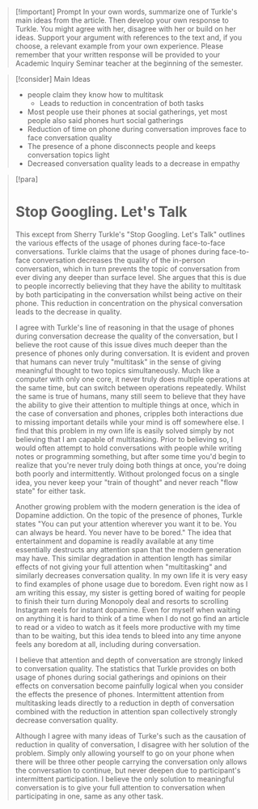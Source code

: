 > [!important] Prompt
> In your own words, summarize one of Turkle's main ideas from the article. Then develop your own response to Turkle. You might agree with her, disagree with her or build on her ideas. Support your argument with references to the text and, if you choose, a relevant example from your own experience. Please remember that your written response will be provided to your Academic Inquiry Seminar teacher at the beginning of the semester.

> [!consider] Main Ideas
> - people claim they know how to multitask
> 	- Leads to reduction in concentration of both tasks
> - Most people use their phones at social gatherings, yet most people also said phones hurt social gatherings
> - Reduction of time on phone during conversation improves face to face conversation quality
> - The presence of a phone disconnects people and keeps conversation topics light
> - Decreased conversation quality leads to a decrease in empathy

> [!para]
> # Stop Googling. Let's Talk
> 
> This except from Sherry Turkle's "Stop Googling. Let's Talk" outlines the various effects of the usage of phones during face-to-face conversations. Turkle claims that the usage of phones during face-to-face conversation decreases the quality of the in-person conversation, which in turn prevents the topic of conversation from ever diving any deeper than surface level. She argues that this is due to people incorrectly believing that they have the ability to multitask by both participating in the conversation whilst being active on their phone. This reduction in concentration on the physical conversation leads to the decrease in quality. 
> 
> I agree with Turkle's line of reasoning in that the usage of phones during conversation decrease the quality of the conversation, but I believe the root cause of this issue dives much deeper than the presence of phones only during conversation. It is evident and proven that humans can never truly "multitask" in the sense of giving meaningful thought to two topics simultaneously. Much like a computer with only one core, it never truly does multiple operations at the same time, but can switch between operations repeatedly. Whilst the same is true of humans, many still seem to believe that they have the ability to give their attention to multiple things at once, which in the case of conversation and phones, cripples both interactions due to missing important details while your mind is off somewhere else. I find that this problem in my own life is easily solved simply by not believing that I am capable of multitasking. Prior to believing so, I would often attempt to hold conversations with people while writing notes or programming something, but after some time you'd begin to realize that you're never truly doing both things at once, you're doing both poorly and intermittently. Without prolonged focus on a single idea, you never keep your "train of thought" and never reach "flow state" for either task.
> 
> Another growing problem with the modern generation is the idea of Dopamine addiction. On the topic of the presence of phones, Turkle states "You can put your attention wherever you want it to be. You can always be heard. You never have to be bored." The idea that entertainment and dopamine is readily available at any time essentially destructs any attention span that the modern generation may have. This similar degradation in attention length has similar effects of not giving your full attention when "multitasking" and similarly decreases conversation quality. In my own life it is very easy to find examples of phone usage due to boredom. Even right now as I am writing this essay, my sister is getting bored of waiting for people to finish their turn during Monopoly deal and resorts to scrolling Instagram reels for instant dopamine. Even for myself when waiting on anything it is hard to think of a time when I do not go find an article to read or a video to watch as it feels more productive with my time than to be waiting, but this idea tends to bleed into any time anyone feels any boredom at all, including during conversation.
> 
> I believe that attention and depth of conversation are strongly linked to conversation quality. The statistics that Turkle provides on both usage of phones during social gatherings and opinions on their effects on conversation become painfully logical when you consider the effects the presence of phones. Intermittent attention from multitasking leads directly to a reduction in depth of conversation combined with the reduction in attention span collectively strongly decrease conversation quality.
> 
> Although I agree with many ideas of Turke's such as the causation of reduction in quality of conversation, I disagree with her solution of the problem. Simply only allowing yourself to go on your phone when there will be three other people carrying the conversation only allows the conversation to continue, but never deepen due to participant's intermittent participation. I believe the only solution to meaningful conversation is to give your full attention to conversation when participating in one, same as any other task.
